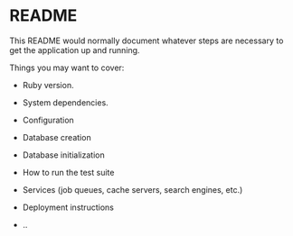 # README

This README would normally document whatever steps are necessary to get the
application up and running.

Things you may want to cover:

* Ruby version.

* System dependencies.

* Configuration

* Database creation

* Database initialization

* How to run the test suite

* Services (job queues, cache servers, search engines, etc.)

* Deployment instructions

* ..
